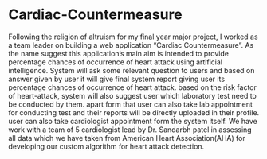 # Cardiac-Countermeasure
Following the religion of altruism for my final year major project, I worked as a team leader on building a web application “Cardiac Countermeasure”. As the name suggest this application’s main aim is intended to provide percentage chances of occurrence of heart attack using artificial intelligence. System will ask some relevant question to users and based on answer given by user it will give final system report giving user its percentage chances of occurrence of heart attack. based on the risk factor of heart-attack, system will also suggest user which laboratory test need to be conducted by them. apart form that user can also take lab appointment for conducting test and their reports will be directly uploaded in their profile. user can also take cardiologist appointment form the system itself. We have work with a team of 5 cardiologist lead by Dr. Sandarbh patel in assessing all data which we have taken from American Heart Association(AHA) for developing our custom algorithm for heart attack detection.
